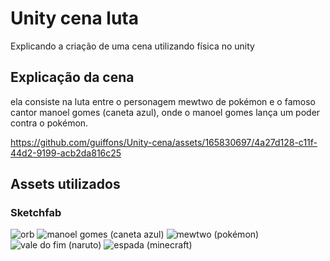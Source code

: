 # Unity cena luta
Explicando a criação de uma cena utilizando física no unity

## Explicação da cena

ela consiste na luta entre o personagem mewtwo de pokémon e o famoso cantor manoel gomes (caneta azul), onde o manoel gomes lança um poder contra o pokémon.

https://github.com/guiffons/Unity-cena/assets/165830697/4a27d128-c11f-44d2-9199-acb2da816c25

## Assets utilizados
### Sketchfab

![orb](https://github.com/guiffons/Unity-cena/assets/165830697/43cb5091-4c05-48a8-95df-c14123b86b53)
![manoel gomes (caneta azul)](https://github.com/guiffons/Unity-cena/assets/165830697/5420d8fe-40f3-4321-92a0-375a82741163)
![mewtwo (pokémon)](https://github.com/guiffons/Unity-cena/assets/165830697/e20ce53e-16e1-4b78-a191-9b188cbf4afc)
![vale do fim (naruto)](https://github.com/guiffons/Unity-cena/assets/165830697/b9a58534-a879-4c4d-9772-043fc90589f5)
![espada (minecraft)](https://github.com/guiffons/Unity-cena/assets/165830697/6638d269-d61d-4c5e-8f8b-12727ea7f400)


